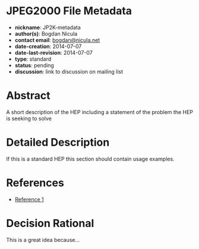 # JPEG2000 File Metadata
* **nickname**: JP2K-metadata
* **author(s)**: Bogdan Nicula
* **contact email**: bogdan@nicula.net
* **date-creation**: 2014-07-07
* **date-last-revision**: 2014-07-07
* **type**: standard
* **status**: pending
* **discussion**: link to discussion on mailing list

# Abstract
A short description of the HEP including a statement of the problem the HEP is seeking to solve

# Detailed Description
If this is a standard HEP this section should contain usage examples.

# References
* [Reference 1](http://astropy.readthedocs.org/en/latest/)

# Decision Rational
This is a great idea because...
